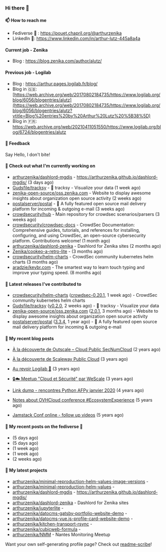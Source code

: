### Hi there 👋

#### 📫 How to reach me

- Fediverse 🐘 : https://pouet.chapril.org/@arthurzenika
- LinkedIn 👔:  https://www.linkedin.com/in/arthur-lutz-445a8a4a

#### Current job - Zenika 

- Blog : https://blog.zenika.com/author/alutz/

#### Previous job - Logilab

- Blog : https://arthur.pages.logilab.fr/blog/
- Blog in 🇬🇧: [https://web.archive.org/web/20170802184735/https://www.logilab.org/blog/6056/blogentries/alutz](https://web.archive.org/web/20170802184735/https://www.logilab.org/blog/6056/blogentries/alutz?vtitle=Blog%20entries%20by%20Arthur%20Lutz%20%5B38%5D)
- Blog in 🇫🇷: https://web.archive.org/web/20210411051550/https://www.logilab.org/blog/6724/blogentries/alutz

#### 💬 Feedback

Say Hello, I don't bite!

#### 👷 Check out what I'm currently working on

- [arthurzenika/dashlord-mgdis](https://github.com/arthurzenika/dashlord-mgdis) - https://arthurzenika.github.io/dashlord-mgdis/ (3 days ago)
- [Gudsfile/tracksy](https://github.com/Gudsfile/tracksy) - 👀 tracksy - Visualize your data (1 week ago)
- [zenika-open-source/oss.zenika.com](https://github.com/zenika-open-source/oss.zenika.com) - Website to display awesome insights about organization open source activity (2 weeks ago)
- [postalserver/postal](https://github.com/postalserver/postal) - 📮 A fully featured open source mail delivery platform for incoming &amp; outgoing e-mail (3 weeks ago)
- [crowdsecurity/hub](https://github.com/crowdsecurity/hub) - Main repository for crowdsec scenarios/parsers (3 weeks ago)
- [crowdsecurity/crowdsec-docs](https://github.com/crowdsecurity/crowdsec-docs) - CrowdSec Documentation: Comprehensive guides, tutorials, and references for installing, configuring, and using CrowdSec, an open-source cybersecurity platform. Contributions welcome! (1 month ago)
- [arthurzenika/dashlord-zenika](https://github.com/arthurzenika/dashlord-zenika) - Dashlord for Zenika sites (2 months ago)
- [Zenika/cookeo-a-retro-lite](https://github.com/Zenika/cookeo-a-retro-lite) -  (3 months ago)
- [crowdsecurity/helm-charts](https://github.com/crowdsecurity/helm-charts) - CrowdSec community kubernetes helm charts (3 months ago)
- [aradzie/keybr.com](https://github.com/aradzie/keybr.com) - The smartest way to learn touch typing and improve your typing speed. (8 months ago)


#### 🔭 Latest releases I've contributed to

- [crowdsecurity/helm-charts](https://github.com/crowdsecurity/helm-charts) ([crowdsec-0.20.1](https://github.com/crowdsecurity/helm-charts/releases/tag/crowdsec-0.20.1), 1 week ago) - CrowdSec community kubernetes helm charts
- [Gudsfile/tracksy](https://github.com/Gudsfile/tracksy) ([v0.2.0](https://github.com/Gudsfile/tracksy/releases/tag/v0.2.0), 2 weeks ago) - 👀 tracksy - Visualize your data
- [zenika-open-source/oss.zenika.com](https://github.com/zenika-open-source/oss.zenika.com) ([2.0.1](https://github.com/zenika-open-source/oss.zenika.com/releases/tag/2.0.1), 3 months ago) - Website to display awesome insights about organization open source activity
- [postalserver/postal](https://github.com/postalserver/postal) ([3.3.4](https://github.com/postalserver/postal/releases/tag/3.3.4), 1 year ago) - 📮 A fully featured open source mail delivery platform for incoming &amp; outgoing e-mail

#### 📜 My recent blog posts 

- [À la découverte de Outscale – Cloud Public SecNumCloud](https://blog.zenika.com/2023/02/21/a-la-decouverte-de-outscale-cloud-public-secnumcloud/) (2 years ago)
- [À la découverte de Scaleway Public Cloud](https://blog.zenika.com/2022/09/07/a-la-decouverte-de-scaleway-public-cloud/) (3 years ago)

- [Au revoir Logilab 👋](https://arthur.pages.logilab.fr/blog/au-revoir-logilab.html) (3 years ago)
- [🔒☁️ Meetup &#34;Cloud et Sécurité&#34; par WeScale](https://arthur.pages.logilab.fr/blog/meetup-cloud-et-securite-par-wescale.html) (3 years ago)
- [Link dump - rencontres Python AFPy janvier 2020](https://arthur.pages.logilab.fr/blog/link-dump-rencontres-python-afpy-janvier-2020.html) (4 years ago)
- [Notes about OVHCloud conference #EcosystemExperience](https://arthur.pages.logilab.fr/blog/notes-about-ovhcloud-conference-ecosystemexperience.html) (5 years ago)
- [Jamstack Conf online - follow up videos](https://arthur.pages.logilab.fr/blog/jamstack-conf-online-follow-up-videos.html) (5 years ago)

#### 📜 My recent posts on the fediverse 🐘

- [](https://pouet.chapril.org/@arthurzenika/115390254223935966) (5 days ago)
- [](https://pouet.chapril.org/@arthurzenika/115390242567768958) (5 days ago)
- [](https://pouet.chapril.org/@arthurzenika/115373159366890440) (1 week ago)
- [](https://pouet.chapril.org/@arthurzenika/115345388134325395) (1 week ago)
- [](https://pouet.chapril.org/@arthurzenika/115338426074692972) (2 weeks ago)

#### 🌱 My latest projects

- [arthurzenika/minimal-reproduction-helm-values-image-versions](https://github.com/arthurzenika/minimal-reproduction-helm-values-image-versions) - 
- [arthurzenika/minimal-reproduction-helm-values](https://github.com/arthurzenika/minimal-reproduction-helm-values) - 
- [arthurzenika/dashlord-mgdis](https://github.com/arthurzenika/dashlord-mgdis) - https://arthurzenika.github.io/dashlord-mgdis/
- [arthurzenika/dashlord-zenika](https://github.com/arthurzenika/dashlord-zenika) - Dashlord for Zenika sites
- [arthurzenika/jupyterlite](https://github.com/arthurzenika/jupyterlite) - 
- [arthurzenika/datocms-gatsby-portfolio-website-demo](https://github.com/arthurzenika/datocms-gatsby-portfolio-website-demo) - 
- [arthurzenika/datocms-vue.js-profile-card-website-demo](https://github.com/arthurzenika/datocms-vue.js-profile-card-website-demo) - 
- [arthurzenika/kitchen-transport-rsync](https://github.com/arthurzenika/kitchen-transport-rsync) - 
- [arthurzenika/cubicweb-formula](https://github.com/arthurzenika/cubicweb-formula) - 
- [arthurzenika/NMM](https://github.com/arthurzenika/NMM) - Nantes Monitoring Meetup



Want your own self-generating profile page? Check out [readme-scribe](https://github.com/muesli/readme-scribe)!
